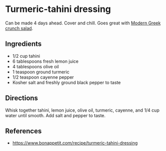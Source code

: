 # Turmeric-tahini dressing
Can be made 4 days ahead. Cover and chill. Goes great with [Modern Greek crunch salad](../salads/modern-greek-crunch.html).

## Ingredients
* 1/2 cup tahini
* 6 tablespoons fresh lemon juice
* 4 tablespoons olive oil
* 1 teaspoon ground turmeric
* 1/2 teaspoon cayenne pepper
* Kosher salt and freshly ground black pepper to taste

## Directions
Whisk together tahini, lemon juice, olive oil, turmeric, cayenne, and 1/4 cup
water until smooth. Add salt and pepper to taste.

## References
* <https://www.bonappetit.com/recipe/turmeric-tahini-dressing>